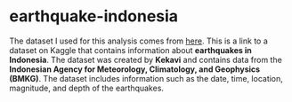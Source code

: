 # earthquake-indonesia

The dataset I used for this analysis comes from [here](https://www.kaggle.com/datasets/kekavigi/earthquakes-in-indonesia/data).
This is a link to a dataset on Kaggle that contains information about **earthquakes in Indonesia**. The dataset was created by **Kekavi** and contains data from the **Indonesian Agency for Meteorology, Climatology, and Geophysics (BMKG)**. The dataset includes information such as the date, time, location, magnitude, and depth of the earthquakes.
